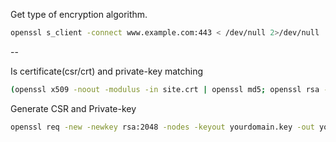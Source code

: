 Get type of encryption algorithm.
```sh
openssl s_client -connect www.example.com:443 < /dev/null 2>/dev/null | openssl x509 -text -in /dev/stdin | grep "Signature Algorithm"
```
--

Is certificate(csr/crt) and private-key matching

```sh
(openssl x509 -noout -modulus -in site.crt | openssl md5; openssl rsa -noout -modulus -in site.key | openssl md5) | uniq
```

Generate CSR and Private-key
```sh
openssl req -new -newkey rsa:2048 -nodes -keyout yourdomain.key -out yourdomain.csr
```
